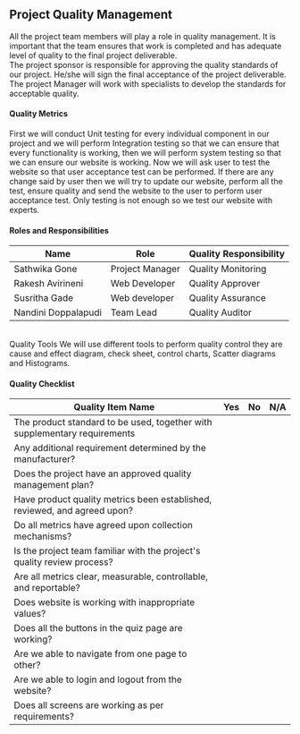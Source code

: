 <h2>Project Quality Management</h2>  
All the project team members will play a role in quality management. It is important that the team ensures that work is completed and has adequate level of quality to the final project deliverable. </br>
The project sponsor is responsible for approving the quality standards of our project. He/she will sign the final acceptance of the project deliverable. The project Manager will work with specialists to develop the standards for acceptable quality. </br>
<h4>Quality Metrics</h4>
First we will conduct Unit testing for every individual component in our project and we will perform Integration testing so that we can ensure that every functionality is working, then we will perform system testing so that we can ensure our website is working. Now we will ask user to test the website so that user acceptance test can be performed. If there are any change said by user then we will try to update our website, perform all the test, ensure quality and send the website to the user to perform user acceptance test. Only testing is not enough so we test our website with experts. </br>

<h4>Roles and Responsibilities </h4>

Name | Role | Quality Responsibility |
-----|------|-------|
Sathwika Gone| Project Manager | Quality Monitoring |
Rakesh Avirineni | Web Developer | Quality Approver |
Susritha Gade| Web developer | Quality Assurance |
Nandini Doppalapudi | Team Lead | Quality Auditor |
</br>
</h4>Quality Tools</h4>
We will use different tools to perform quality control they are cause and effect diagram, check sheet, control charts, Scatter diagrams and Histograms. </br>

<h4>Quality Checklist</h4>

Quality Item Name  | Yes | No |N/A
-----|------|-------|------|
The product standard to be used, together with supplementary requirements|  |  |  |
Any additional requirement determined by the manufacturer? |  |  |  |
Does the project have an approved quality management plan? |  |  |  |
Have product quality metrics been established, reviewed, and agreed upon? |   |   |  |
Do all metrics have agreed upon collection mechanisms?|   |   |   |
Is the project team familiar with the project's quality review process? |   |   |   |
Are all metrics clear, measurable, controllable, and reportable?|   |   |   |
Does website is working with inappropriate values?|   |   |   |
Does all the buttons in the quiz page are working? |   |   |   |
Are we able to navigate from one page to other? |   |   |   |
Are we able to login and logout from the website? |   |   |   |
Does all screens are working as per requirements?|   |    |   |